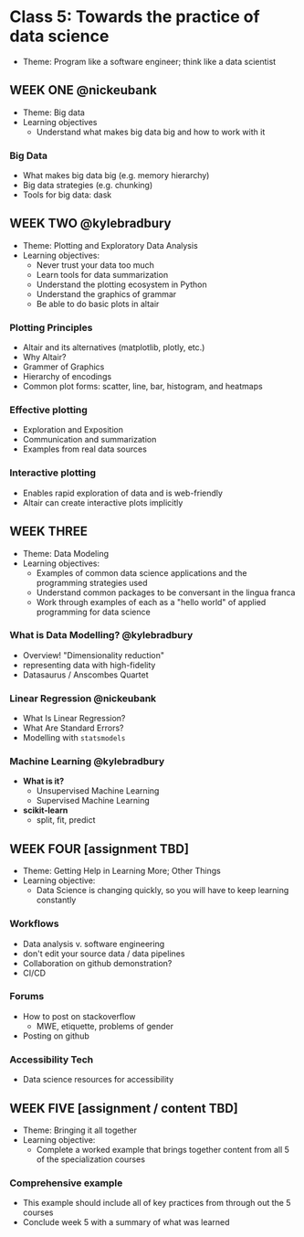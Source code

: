 # Class 5: Towards the practice of data science
- Theme: Program like a software engineer; think like a data scientist

## WEEK ONE @nickeubank

- Theme: Big data
- Learning objectives
  - Understand what makes big data big and how to work with it

### Big Data

- What makes big data big (e.g. memory hierarchy)
- Big data strategies (e.g. chunking)
- Tools for big data: dask

## WEEK TWO @kylebradbury

- Theme: Plotting and Exploratory Data Analysis
- Learning objectives: 
  - Never trust your data too much
  - Learn tools for data summarization
  - Understand the plotting ecosystem in Python
  - Understand the graphics of grammar
  - Be able to do basic plots in altair

### Plotting Principles

- Altair and its alternatives (matplotlib, plotly, etc.)
- Why Altair?
- Grammer of Graphics
- Hierarchy of encodings
- Common plot forms: scatter, line, bar, histogram, and heatmaps

### Effective plotting 

- Exploration and Exposition
- Communication and summarization
- Examples from real data sources

### Interactive plotting
- Enables rapid exploration of data and is web-friendly
- Altair can create interactive plots implicitly

## WEEK THREE

- Theme: Data Modeling
- Learning objectives: 
  - Examples of common data science applications and the programming strategies used
  - Understand common packages to be conversant in the lingua franca
  - Work through examples of each as a "hello world" of applied programming for data science

### What is Data Modelling? @kylebradbury

- Overview! "Dimensionality reduction" 
- representing data with high-fidelity
- Datasaurus / Anscombes Quartet

### Linear Regression @nickeubank

- What Is Linear Regression?
- What Are Standard Errors?
- Modelling with `statsmodels`

### Machine Learning @kylebradbury

- **What is it?**
  - Unsupervised Machine Learning
  - Supervised Machine Learning
- **scikit-learn**
  - split, fit, predict

## WEEK FOUR [assignment TBD]

- Theme: Getting Help in Learning More; Other Things
- Learning objective: 
  - Data Science is changing quickly, so you will have to keep learning constantly

### Workflows

- Data analysis v. software engineering
- don't edit your source data / data pipelines
- Collaboration on github demonstration?
- CI/CD

### Forums 

- How to post on stackoverflow
  - MWE, etiquette, problems of gender
- Posting on github

### Accessibility Tech

- Data science resources for accessibility

## WEEK FIVE [assignment / content TBD]

- Theme: Bringing it all together
- Learning objective:
  - Complete a worked example that brings together content from all 5 of the specialization courses

### Comprehensive example

- This example should include all of key practices from through out the 5 courses
- Conclude week 5 with a summary of what was learned
